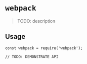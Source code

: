 # `webpack`

> TODO: description

## Usage

```
const webpack = require('webpack');

// TODO: DEMONSTRATE API
```
